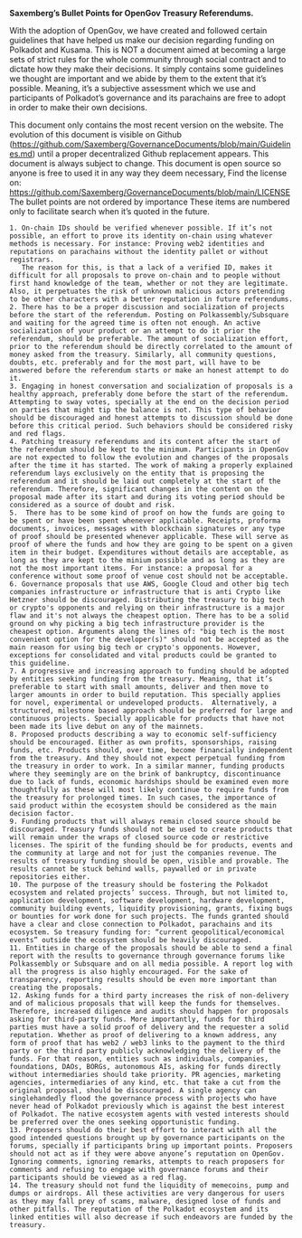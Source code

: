 **Saxemberg’s Bullet Points for OpenGov Treasury Referendums.**

With the adoption of OpenGov, we have created and followed certain guidelines that have helped us make our decision regarding funding on Polkadot and Kusama. This is NOT a document aimed at becoming a large sets of strict rules for the whole community through social contract and to dictate how they make their decisions. It simply contains some guidelines we thought are important and we abide by them to the extent that it’s possible. Meaning, it’s a subjective assessment which we use and participants of Polkadot’s governance and its parachains are free to adopt in order to make their own decisions. 

This document only contains the most recent version on the website.
The evolution of this document is visible on Github (https://github.com/Saxemberg/GovernanceDocuments/blob/main/Guidelines.md) until a proper decentralized Github replacement appears.
This document is always subject to change.
This document is open source so anyone is free to used it in any way they deem necessary, Find the license on: https://github.com/Saxemberg/GovernanceDocuments/blob/main/LICENSE
The bullet points are not ordered by importance These items are numbered only to facilitate search when it’s quoted in the future.

    1. On-chain IDs should be verified whenever possible. If it’s not possible, an effort to prove its identity on-chain using whatever methods is necessary. For instance: Proving web2 identities and reputations on parachains without the identity pallet or without registrars.
       The reason for this, is that a lack of a verified ID, makes it difficult for all proposals to prove on-chain and to people without first hand knowledge of the team, whether or not they are legitimate. Also, it perpetuates the risk of unknown malicious actors pretending to be other characters with a better reputation in future referendums.
    2. There has to be a proper discussion and socialization of projects before the start of the referendum. Posting on Polkassembly/Subsquare and waiting for the agreed time is often not enough. An active socialization of your product or an attempt to do it prior the referendum, should be preferable. The amount of socialization effort, prior to the referendum should be directly correlated to the amount of money asked from the treasury. Similarly, all community questions, doubts, etc. preferably and for the most part, will have to be answered before the referendum starts or make an honest attempt to do it.
    3. Engaging in honest conversation and socialization of proposals is a healthy approach, preferably done before the start of the referendum. Attempting to sway votes, specially at the end on the decision period on parties that might tip the balance is not. This type of behavior should be discouraged and honest attempts to discussion should be done before this critical period. Such behaviors should be considered risky and red flags.
    4. Patching treasury referendums and its content after the start of the referendum should be kept to the minimum. Participants in OpenGov are not expected to follow the evolution and changes of the proposals after the time it has started. The work of making a properly explained referendum lays exclusively on the entity that is proposing the referendum and it should be laid out completely at the start of the referendum. Therefore, significant changes in the content on the proposal made after its start and during its voting period should be considered as a source of doubt and risk.
    5.  There has to be some kind of proof on how the funds are going to be spent or have been spent whenever applicable. Receipts, proforma documents, invoices, messages with blockchain signatures or any type of proof should be presented whenever applicable. These will serve as proof of where the funds and how they are going to be spent on a given item in their budget. Expenditures without details are acceptable, as long as they are kept to the minium possible and as long as they are not the most important items. For instance: a proposal for a conference without some proof of venue cost should not be acceptable. 
    6. Governance proposals that use AWS, Google Cloud and other big tech companies infrastructure or infrastructure that is anti Crypto like Hetzner should be discouraged. Distributing the treasury to big tech or crypto's opponents and relying on their infrastructure is a major flaw and it's not always the cheapest option. There has to be a solid ground on why picking a big tech infrastructure provider is the cheapest option. Arguments along the lines of: "big tech is the most convenient option for the developer(s)" should not be accepted as the main reason for using big tech or crypto's opponents. However, exceptions for consolidated and vital products could be granted to this guideline.
    7. A progressive and increasing approach to funding should be adopted by entities seeking funding from the treasury. Meaning, that it’s preferable to start with small amounts, deliver and then move to larger amounts in order to build reputation. This specially applies for novel, experimental or undeveloped products.  Alternatively, a structured, milestone based approach should be preferred for large and continuous projects. Specially applicable for products that have not been made its live debut on any of the mainnets.
    8. Proposed products describing a way to economic self-sufficiency should be encouraged. Either as own profits, sponsorships, raising funds, etc. Products should, over time, become financially independent from the treasury. And they should not expect perpetual funding from the treasury in order to work. In a similar manner, funding products where they seemingly are on the brink of bankruptcy, discontinuance due to lack of funds, economic hardships should be examined even more thoughtfully as these will most likely continue to require funds from the treasury for prolonged times. In such cases, the importance of said product within the ecosystem should be considered as the main decision factor.
    9. Funding products that will always remain closed source should be discouraged. Treasury funds should not be used to create products that will remain under the wraps of closed source code or restrictive licenses. The spirit of the funding should be for products, events and the community at large and not for just the companies revenue. The results of treasury funding should be open, visible and provable. The results cannot be stuck behind walls, paywalled or in private repositories either.
    10. The purpose of the treasury should be fostering the Polkadot ecosystem and related projects’ success. Through, but not limited to, application development, software development, hardware development, community building events, liquidity provisioning, grants, fixing bugs or bounties for work done for such projects. The funds granted should have a clear and close connection to Polkadot, parachains and its ecosystem. So treasury funding for: “current geopolitical/economical events” outside the ecosystem should be heavily discouraged. 
    11. Entities in charge of the proposals should be able to send a final report with the results to governance through governance forums like Polkassembly or Subsquare and on all media possible. A report log with all the progress is also highly encouraged. For the sake of transparency, reporting results should be even more important than creating the proposals.
    12. Asking funds for a third party increases the risk of non-delivery and of malicious proposals that will keep the funds for themselves. Therefore, increased diligence and audits should happen for proposals asking for third-party funds. More importantly, funds for third parties must have a solid proof of delivery and the requester a solid reputation. Whether as proof of delivering to a known address, any form of proof that has web2 / web3 links to the payment to the third party or the third party publicly acknowledging the delivery of the funds. For that reason, entities such as individuals, companies, foundations, DAOs, BORGs, autonomous AIs, asking for funds directly without intermediaries should take priority. PR agencies, marketing agencies, intermediaries of any kind, etc. that take a cut from the original proposal, should be discouraged. A single agency can singlehandedly flood the governance process with projects who have never head of Polkadot previously which is against the best interest of Polkadot. The native ecosystem agents with vested interests should be preferred over the ones seeking opportunistic funding. 
    13. Proposers should do their best effort to interact with all the good intended questions brought up by governance participants on the forums, specially if participants bring up important points. Proposers should not act as if they were above anyone’s reputation on OpenGov. Ignoring comments, ignoring remarks, attempts to reach proposers for comments and refusing to engage with governance forums and their participants should be viewed as a red flag.
    14. The treasury should not fund the liquidity of memecoins, pump and dumps or airdrops. All these activities are very dangerous for users as they may fall prey of scams, malware, designed lose of funds and other pitfalls. The reputation of the Polkadot ecosystem and its linked entities will also decrease if such endeavors are funded by the treasury.
